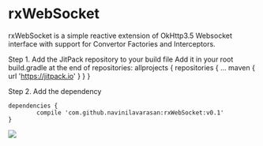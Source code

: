 # rxWebSocket

rxWebSocket is a simple reactive extension of OkHttp3.5 Websocket interface with support for Convertor Factories and Interceptors.


Step 1. Add the JitPack repository to your build file
Add it in your root build.gradle at the end of repositories:
	allprojects {
		repositories {
			...
			maven { url 'https://jitpack.io' }
		}
	}

Step 2. Add the dependency

	dependencies {
	        compile 'com.github.navinilavarasan:rxWebSocket:v0.1'
	}

[![](https://jitpack.io/v/navinilavarasan/rxWebSocket.svg)](https://jitpack.io/#navinilavarasan/rxWebSocket)
